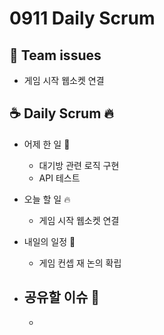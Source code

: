 # 0911 Daily Scrum

## 💬 Team issues

-   게임 시작 웹소켓 연결

## ☕ Daily Scrum 🔥

-   어제 한 일 🌙

    -   대기방 관련 로직 구현
    -   API 테스트

-   오늘 할 일 🔥

    -   게임 시작 웹소켓 연결

-   내일의 일정 🐥

    -   게임 컨셉 재 논의 확립

-   ## 공유할 이슈 🙌

    -
